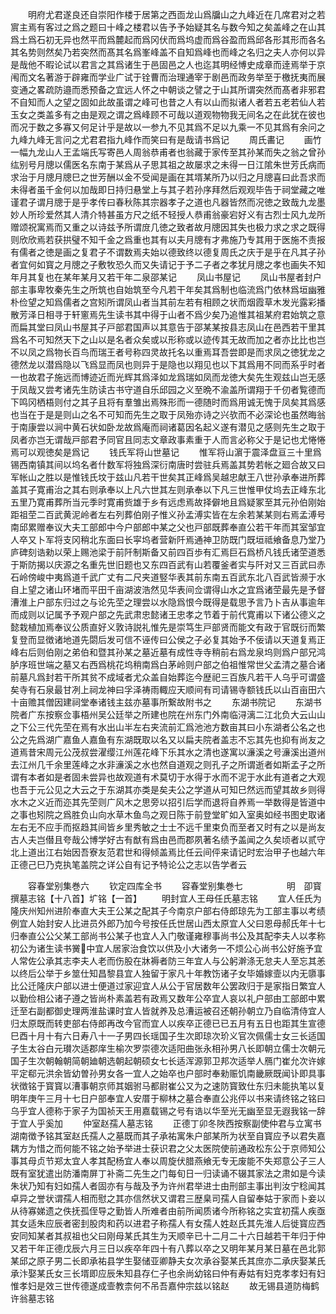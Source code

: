 <!-- { "loadSidebar": true } -->
　　明府尤君遂良还自崇阳作楼于居第之西靣龙山爲牖山之九峰近在几席君对之若賔主焉有客过之爲之题曰十峰之楼君以告予予始疑其名与数今知之矣盖峰之在山其爲土爲石初无异也然平而爲麓起而爲冈伏而爲坞虚而爲谷盈而爲邱各形其形而各名其名势则然矣乃若突然而髙其名爲峯峰盖不自知爲峰也而峰之名归之夫人亦何以异是哉他不暇论试以君言之其爲诸生于邑固邑之人也迄其明经愽史成章而逹焉举于京闱而文名著游于辟雍而学业广试于铨曹而治理通宰于剧邑而政务举至于檄抚夷而展变通之畧疏防邉而悉预备之宜远人怀之中朝谈之譬之于山其所谓突然而髙者非邪君不自知而人之望之固如此故虽谓之峰可也昔之人有以山而拟诸人者若五老若仙人若玉女之类盖多有之由是观之谓之爲峰顾不可哉以道观物物我无间名之在此犹在彼也而况于数之多寡又何足计乎是故以一参九不见其爲不足以九乘一不见其爲有余问之九峰九峰无言问之尤君君指九峰作而笑曰有是哉请书爲记
　　周氏畵记
　　画竹一幅九龙山人王孟端氏写寄邑人周翁恭甫者也翁藏于家传至其孙某而失之翁之曾孙纮别号月牕以儒医名东南于某爲从子思其祖之故屡求之未得一日江隂朱世芳氏病而求治于月牕月牕巳之世芳酬以金不受闻是画在其壻某所乃以归之月牕喜曰此吾求而未得者虽千金何以加哉即日持归悬堂上与其子若孙序拜然后观观毕告于祠堂藏之唯谨君子谓月牕于是乎孝传曰春秋陈其宗器孝子之道也凡器皆然而况徳之致哉九龙墨妙人所珍爱然其人清介特甚虽方尺之纸不轻授人恭甫翁豪宕好义有古烈士风九龙所赠颂祝寓焉而又重之以诗兹予所谓庻几徳之致者故月牕因其失也极力求之求之既得则欣欣焉若获拱璧不知千金之爲重也其有以夫月牕有才弗施乃专其用于医施不责报有儒者之徳是画之复君子不谓数焉夫始以德致终以德复周氏之庆于是乎在凡其子孙者宜何如寳之月牕之子敷牧恐久而又失请记于予二子者之孝犹月牕之孝也画失不知年月其复也在某年某月又若干年二泉邵某记
　　凤山书屋记
　　凤山书屋者封户部主事卑牧秦先生之所筑也自始筑至今凡若干年矣其爲制也临流爲门依林爲垣幽雅朴俭望之知爲儒者之宫矧所谓凤山者当其前左若有相顾之状而烟霞草木发光露彩播散芳泽日相寻于轩窻焉先生读书其中得于山者不爲少矣乃追惟其祖某府君始筑之意而扁其堂曰凤山书屋其子戸部君国声以其意告于邵某某按县志凤山在邑西若干里其爲名不可知然天下之山以是名者众矣或以形称或以迹传其无故而加之者亦比比也岂不以凤之爲物长百鸟而瑞王者号称四灵故托名以重焉耳吾尝即是而求凤之徳犹龙之德然龙以潜爲隐以飞爲显而凤也则异于是隐也以翔见也以下其爲用不同而系乎时者一也故君子施远而博迹近而光辉其爲泽如龙爲瑞如凤而龙徳大矣先生观兹山岂无感于凤哉又尝考诸先生防读古书守道自乐邱园之义至晩不渝盖所谓翔于千仞者覧德而下鸣冈栖梧则付之其子且将有羣雏出焉殊形而一德随时而爲用诚无愧于凤矣其爲感也当在于是是则山之名不可知而先生之取于凤殆亦诗之兴欤而不必深论也虽然晦翁于南康尝以涧中黄石状如卧龙故爲庵而祠诸葛因名起义遂有潜见之感则先生之取于凤者亦岂无谓哉戸部君予同官且同志文章政事素重于人而言必称父于是记也尤惓惓焉可以观徳矣是爲记
　　钱氏军将山世墓记
　　惟军将山濵于震泽盘亘三十里爲锡西南镇其间以坞名者什数军将独爲深衍南唐时尝驻兵焉盖其势若帐之廻合故又曰军帐山之胜以是惟钱氏坟于兹山凡若干世矣其正峰爲吴越忠献王八世孙承奉进所葬盖其子寛甫治之其右则承奉以上凡六世其左则承奉以下凡三世惟甲仗坞去正峰东北五里乃寛甫葬所当元季时寛甫赀雄于乡有远虑焉故择僻地且爲疑冢至其元孙伯刚始距祖茔二百武黄泥岭者左右列葬伯刚子惟义孙孟溥实皆在左余若某某则右焉孟溥号南邱累赠奉议大夫工部郎中今户部郎中某之父也戸部既葬奉直公若干年而其室邹宜人卒又卜军将支冈稍北东面曰长寜坞者营新阡焉通神卫防既门既垣祗飨备息乃堂乃庐碑刻诰勑以荣上赐池梁于前阡制斯备又前四百歩有汇焉巨石爲桥凡钱氏诸茔道悉于斯防揭以庆源之名重先世旧题也又东四百武有山若覆釜者实与阡对又三百武曰赤石岭傍峻中夷爲道千武广丈有二尺夹道竪华表其前东南五百武东北八百武皆濒于水自上望之诸山环堵而平田千亩湖波浩然见华表间佥谓得山水之宜爲诸茔最先是予督漕淮上户部东归过之与论先茔之理尝以水隐爲恨今既得是载思予言乃卜吉从事逾年而成则以记属予予观户部之先武肃忠懿诸王忠孝之节着于前代寛甫以下诸公德义之懿栽植加焉奉议公质直好义敦诗説礼惟先是崇笃生戸部贤而能文有政于官既衍而繁复登而显徴诸地道先閟后发可信不诬传曰公侯之子必复其始予不佞请以天道复焉正峰右后则伯刚之弟伯和暨其孙某之墓近墓有成性寺寺稍前右爲龙泉坞则爲户部兄鸿胪序班世端之墓又右西爲桃花坞稍南爲白茅岭则户部之伯祖惟常世父孟清之墓合诸前墓凡爲封若干所其贫不成域者尤众盖自始葬迄今歴祀三百族凡若干人乌乎可谓盛矣寺有石泉最甘冽上祠龙神曰孚泽祷雨輙应天顺间有司请锡寺额钱氏以山百亩田六十亩赡其僧因建祠堂奉诸钱主兹亦墓事所繋故附书之
　　东湖书院记
　　东湖书院者广东按察佥事梧州吴公廷举之所建也院在州东门外南临浔漓二江北负大云山山之下公三代先茔在焉有水出山半左右夹流前汇爲池池方数亩其曰小东湖者公名之也公之先爲湖广嘉鱼人嘉鱼有东湖既取以名又以扁夫院者盖志不忘其先也抑有尚友之道焉昔宋周元公茂叔尝濯缨江州莲花峰下乐其水之清也遂寓以濓溪之号濓溪出道州去江州几千余里莲峰之水非濓溪之水也然自道观之则孔子之所谓逝者如斯孟子之所谓有本者如是者固未尝异也故观道有术莫切于水得于水而不泥于水此有道者之大观也吾于元公见之大云之于东湖其亦类是矣夫公之学道从可知巳然远而望其故乡则得水木之义近而迩其先茔则广风木之思旁以招引后学而退将自养焉一举数得是皆道中之事也矧院之爲胜负山向水草木鱼鸟之观日陈于前登堂旷如入室奥如经书图史取诸左右无不应手而抠趋其间皆乡里秀敏之士士不远千里束负而至者又时有之以是尚友古人夫岂僣且夸哉公博学好古有猷有爲由邑而郡夙著名绩予盖闻之久矣顷者以贰守北上道出江右始因吾寮友范君世和得倾盖焉比任云间伻来请记时宏治甲子也越六年正德己巳乃克执笔盖院之详公自有记予特论公之志以告学者云














　　容春堂别集巻六
　　钦定四库全书
　　容春堂别集巻七　　　　　明　卲寳　撰墓志铭【十八首】圹铭【一首】
　　明封宜人王母任氏墓志铭
　　宜人任氏为隆庆州知州进阶奉直大夫王公某之配其子今南京户部右侍郎琼先为工部主事以考绩例宜人始封安人比进员外郎乃加今号按任氏世居山西太原宜人父曰恩母郝氏年十七归奉直公公父某工部尚书公某子也宜人入门敬谨雍穆事尚书公及其配李夫人以孝称初公为诸生读书黉中宜人居家治食饮以供及小大诸务一不烦公心尚书公好施予宜人常佐公承其志李夫人老而伤股在牀褥者防三年宜人与公躬澣涤无怠夫人至忘其恙以终后公举于乡筮仕知昌黎县宜人独留于家凡十年教饬诸子女毕婚嫁壸以内无隳事比公迁隆庆户部以进士便道过家迎宜人从公于官居数年公罢政归于是家指日繁宜人以勤俭相公诸子遵之皆尚朴素盖若有政焉又数年公卒宜人哀以礼户部由工部郎中累迁至右副都御史理两淮盐课时宜人皆就养及总漕运被召还朝孙朝立乃自临清侍宜人归太原既而转吏部右侍郎再改今官而宜人以疾卒正德已已五月有五日也距其生宣德巳酉十月十有六日寿八十一子男四长瑶国子生次即琼次玠义官次佩儒士女三长适国子生太谷白元瓉次适郡庠生榆次罗崇德次适阳曲张永相孙男八长即朝立儒士次朝元国子生次朝翰朝简朝廸朝选朝起朝硕女七长适浑源郭卫邦次适举人鴈门崔允次许嫁平定郗元洪余皆幼曽孙男女各一宜人之始卒也户部时奉勑赈饥南畿厥既闻讣即具事状徴铭于寳寳以漕事朝京师其姻驸马都尉崔公又为之速防寳致仕东归未能执笔以复明年庚午三月十七日户部奉宜人安厝于柳林之墓合奉直公兆伻以书来请终铭之铭曰乌乎宜人德称于家子为国祯天王用嘉载锡之号有诰以华至光无幽至显无遐我铭一辞于宜人乎奚加
　　仲室赵孺人墓志铭
　　正德丁卯冬陜西按察副使仲君与立寓书湖南徴予铭其室赵氏孺人之墓既而其子承祐寓朱户部某所为状至自寳应予以君失嘉耦方为惜之而何能不铭之始予举进士获识君之父太医院使前通政松东公于京师知公事其母贞节郑太宜人孝其配杨宜人奉以周旋伏腊燕飨无专无废能不失郑意公子三人既有室犹遣出防潘南屏丁补斋二先生之门每旬日一归读诵不辍其家法之肃如是今读朱状乃知有妇如孺人者固亦有与哉及予为许州君举进士由刑部主事出判汝宁稔闻其卓异之誉状谓孺人相而慰之其亦信然状又谓君三歴臬司孺人自留奉姑于家而卜妾以从待寡娣遗之佚抚孤侄导之勤皆人所难者由前所闻质诸今所称铭之实宜初孺人疾亟其女适朱应辰者密刲股肉和药以进君子称孺人有女孺人姓赵氏其先淮人后徙寳应西安同知某者其叔祖也父曰刚母某氏其生为天顺辛已十二月二十六日越若干年归于仲又若干年正德戊辰六月三日以疾卒年四十有八葬以卒之又明年某月某日墓在邑北郭某邱之原子男二长即承祐县学生娶储亚卿静夫女次承谷娶某氏其庶亦二承庆娶某氏承汴娶某氏女三长壻即应辰朱知县存仁子也余尚幼铭曰仲有寿姑有妇克孝孝妇有妇惟孝妇是效三世传德遂成壸教柰何不吊吾嘉仲宗兹以铭赵
　　故无锡县道防梅鹤许翁墓志铭
